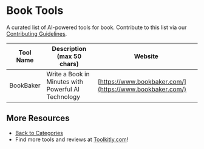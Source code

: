 # Book Tools

A curated list of AI-powered tools for book. Contribute to this list via our [Contributing Guidelines](../CONTRIBUTING.md).

| Tool Name | Description (max 50 chars) | Website |
|-----------|----------------------------|---------|
| BookBaker | Write a Book in Minutes with Powerful AI Technology | [https://www.bookbaker.com/](https://www.bookbaker.com/) |

## More Resources
- [Back to Categories](https://github.com/ToolkitlyAI/awesome-ai-tools/blob/master/README.md)
- Find more tools and reviews at [Toolkitly.com](https://toolkitly.com)!
